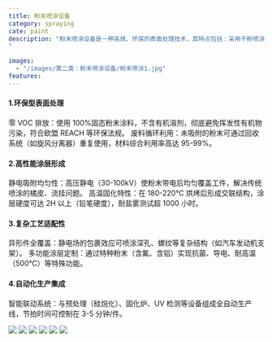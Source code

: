 ```yaml
---
title: 粉末喷涂设备
category: spraying
cate: paint
description: "粉末喷涂设备是一种高效、环保的表面处理技术，其特点包括：采用干粉喷涂工艺，无溶剂挥发（VOC），符合环保要求；涂层均匀致密，具有优异的耐磨、耐腐蚀和附着力；粉末可回收利用，材料利用率高，降低生产成本；固化速度快，适合自动化流水线作业，提升生产效率；同时能实现多种表面效果（如哑光、纹理等），满足多样化需求。该技术广泛应用于汽车、家电、建材等领域，兼具经济性和可持续性优势。
"

images:
  - "/images/第二类：粉末喷涂设备/粉末喷涂1.jpg"
features:
---
```


#### 1.环保型表面处理

零 VOC 排放：使用 100%固态粉末涂料，不含有机溶剂，彻底避免挥发性有机物污染，符合欧盟 REACH 等环保法规。
废料循环利用：未吸附的粉末可通过回收系统（如旋风分离器）重复使用，材料综合利用率高达 95-99%。

#### 2.高性能涂层形成

静电吸附均匀性：高压静电（30-100kV）使粉末带电后均匀覆盖工件，解决传统喷涂的橘皮、流挂问题。
高温固化特性：在 180-220℃ 烘烤后形成交联结构，涂层硬度可达 2H 以上（铅笔硬度），耐盐雾测试超 1000 小时。

#### 3.复杂工艺适配性

异形件全覆盖：静电场的包裹效应可喷涂深孔、螺纹等复杂结构（如汽车发动机支架）。
多功能涂层定制：通过特种粉末（含氟、含铝）实现抗菌、导电、耐高温（500℃）等特殊功能。

#### 4.自动化生产集成

智能联动系统：与预处理（硅烷化）、固化炉、UV 检测等设备组成全自动生产线，节拍时间可控制在 3-5 分钟/件。

![](/images/第二类：粉末喷涂设备/粉末喷涂1.jpg)
![](/images/第二类：粉末喷涂设备/粉末喷涂2.jpg)
![](/images/第二类：粉末喷涂设备/粉末喷涂3.jpg)
![](/images/第二类：粉末喷涂设备/粉末喷涂4.jpg)
![](/images/第二类：粉末喷涂设备/粉末喷涂5.jpg)
![](/images/第二类：粉末喷涂设备/粉末喷涂6.jpg)

